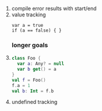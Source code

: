 1. compile error results with start/end
1. value tracking
   ```
   var a = true
   if (a == false) { }
   ```
   ### longer goals 
1. ```kt
   class Foo {
     var a: Any? = null
     var b get() = a      
   }
   val f = Foo()
   f.a = 1
   val b: Int = f.b
   ```
1. undefined tracking
